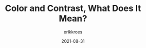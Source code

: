 ---
author: erikkroes
date: 2021-08-31
permalink: false
tags:
  - accessibility
  - colors
  - contrast
target_url: https://www.erikkroes.nl/blog/color-and-contrast/
title: Color and Contrast, What Does It Mean?
---